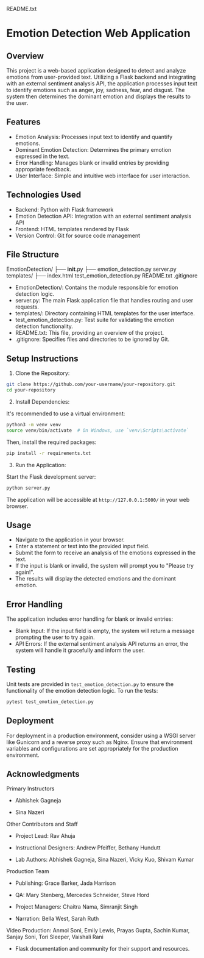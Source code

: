 README.txt

# Emotion Detection Web Application

## Overview

This project is a web-based application designed to detect and analyze emotions from user-provided text. Utilizing a Flask backend and integrating with an external sentiment analysis API, the application processes input text to identify emotions such as anger, joy, sadness, fear, and disgust. The system then determines the dominant emotion and displays the results to the user.

## Features

* Emotion Analysis: Processes input text to identify and quantify emotions.
* Dominant Emotion Detection: Determines the primary emotion expressed in the text.
* Error Handling: Manages blank or invalid entries by providing appropriate feedback.
* User Interface: Simple and intuitive web interface for user interaction.

## Technologies Used

* Backend: Python with Flask framework
* Emotion Detection API: Integration with an external sentiment analysis API
* Frontend: HTML templates rendered by Flask
* Version Control: Git for source code management

## File Structure

EmotionDetection/
├── **init**.py
├── emotion\_detection.py
server.py
templates/
├── index.html
test\_emotion\_detection.py
README.txt
.gitignore

* EmotionDetection/: Contains the module responsible for emotion detection logic.
* server.py: The main Flask application file that handles routing and user requests.
* templates/: Directory containing HTML templates for the user interface.
* test\_emotion\_detection.py: Test suite for validating the emotion detection functionality.
* README.txt: This file, providing an overview of the project.
* .gitignore: Specifies files and directories to be ignored by Git.

## Setup Instructions

1. Clone the Repository:

```bash
git clone https://github.com/your-username/your-repository.git
cd your-repository
```

2. Install Dependencies:

It's recommended to use a virtual environment:

```bash
python3 -m venv venv
source venv/bin/activate  # On Windows, use `venv\Scripts\activate`
```

Then, install the required packages:

```bash
pip install -r requirements.txt
```

3. Run the Application:

Start the Flask development server:

```bash
python server.py
```

The application will be accessible at `http://127.0.0.1:5000/` in your web browser.

## Usage

* Navigate to the application in your browser.
* Enter a statement or text into the provided input field.
* Submit the form to receive an analysis of the emotions expressed in the text.
* If the input is blank or invalid, the system will prompt you to "Please try again!".
* The results will display the detected emotions and the dominant emotion.

## Error Handling

The application includes error handling for blank or invalid entries:

* Blank Input: If the input field is empty, the system will return a message prompting the user to try again.
* API Errors: If the external sentiment analysis API returns an error, the system will handle it gracefully and inform the user.

## Testing

Unit tests are provided in `test_emotion_detection.py` to ensure the functionality of the emotion detection logic. To run the tests:

```bash
pytest test_emotion_detection.py
```

## Deployment

For deployment in a production environment, consider using a WSGI server like Gunicorn and a reverse proxy such as Nginx. Ensure that environment variables and configurations are set appropriately for the production environment.


## Acknowledgments

Primary Instructors

* Abhishek Gagneja

* Sina Nazeri

Other Contributors and Staff 

* Project Lead: Rav Ahuja

* Instructional Designers: Andrew Pfeiffer, Bethany Hundutt

* Lab Authors: Abhishek Gagneja, Sina Nazeri, Vicky Kuo, Shivam Kumar

Production Team

* Publishing: Grace Barker, Jada Harrison

* QA: Mary Stenberg, Mercedes Schneider, Steve Hord

* Project Managers: Chaitra Nama, Simranjit Singh

* Narration: Bella West, Sarah Ruth

Video Production: Anmol Soni, Emily Lewis, Prayas Gupta, Sachin Kumar, Sanjay Soni, Tori Sleeper, Vaishali Rani
* Flask documentation and community for their support and resources.
